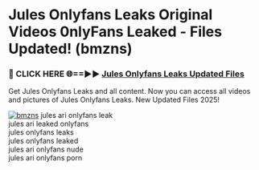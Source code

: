 # Jules Onlyfans Leaks Original Videos 0nlyFans Leaked - Files Updated! (bmzns)

<h3>🔴 CLICK HERE 🌐==►► <a href="https://tinyurl.com/x26r9saj" rel="nofollow">Jules Onlyfans Leaks Updated Files</a></h3>

Get Jules Onlyfans Leaks and all content. Now you can access all videos and pictures of Jules Onlyfans Leaks. New Updated Files 2025!

[![bmzns](https://i.imgur.com/LkgZPqh.gif)](https://tinyurl.com/x26r9saj)
jules ari onlyfans leak<br>
jules ari leaked onlyfans<br>
jules onlyfans leaks<br>
jules onlyfans leaked<br>
jules ari onlyfans nude<br>
jules ari onlyfans porn